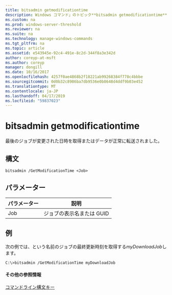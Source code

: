 ```yaml
---
title: bitsadmin getmodificationtime
description: Windows コマンド」のトピック**bitsadmin getmodificationtime** -最後のジョブが変更された時刻またはデータが正常に転送されるを取得します。
ms.custom: na
ms.prod: windows-server-threshold
ms.reviewer: na
ms.suite: na
ms.technology: manage-windows-commands
ms.tgt_pltfrm: na
ms.topic: article
ms.assetid: e543945e-92c4-491e-8c2d-344f8a3e342d
author: coreyp-at-msft
ms.author: coreyp
manager: dongill
ms.date: 10/16/2017
ms.openlocfilehash: 4257f0ae4868b2f18221ab99268384f778c4bbbe
ms.sourcegitcommit: 0d0b32c8986ba7db9536e0b8648d4ddf9b03e452
ms.translationtype: MT
ms.contentlocale: ja-JP
ms.lasthandoff: 04/17/2019
ms.locfileid: "59837023"
---
```

# <a name="bitsadmin-getmodificationtime"></a>bitsadmin getmodificationtime



最後のジョブが変更された日時を取得またはデータが正常に転送されました。

## <a name="syntax"></a>構文

```
bitsadmin /GetModificationTime <Job>
```

## <a name="parameters"></a>パラメーター

|パラメーター|説明|
|---------|-----------|
|Job|ジョブの表示名または GUID|

## <a name="BKMK_examples"></a>例

次の例では、という名前のジョブの最終更新時刻を取得する*myDownloadJob*します。
```
C:\>bitsadmin /GetModificationTime myDownloadJob
```

#### <a name="additional-references"></a>その他の参照情報

[コマンドライン構文キー](command-line-syntax-key.md)